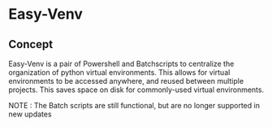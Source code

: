 # Easy-Venv
## Concept
Easy-Venv is a pair of Powershell and Batchscripts to centralize the organization of python virtual environments. This allows for virtual environments to be accessed anywhere, and reused between multiple projects. This saves space on disk for commonly-used virtual environments.

NOTE : The Batch scripts are still functional, but are no longer supported in new updates
